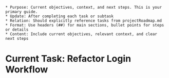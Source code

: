     * Purpose: Current objectives, context, and next steps. This is your primary guide.
    * Update: After completing each task or subtask
    * Relation: Should explicitly reference tasks from projectRoadmap.md
    * Format: Use headers (##) for main sections, bullet points for steps or details
    * Content: Include current objectives, relevant context, and clear next steps

# Current Task: Refactor Login Workflow
